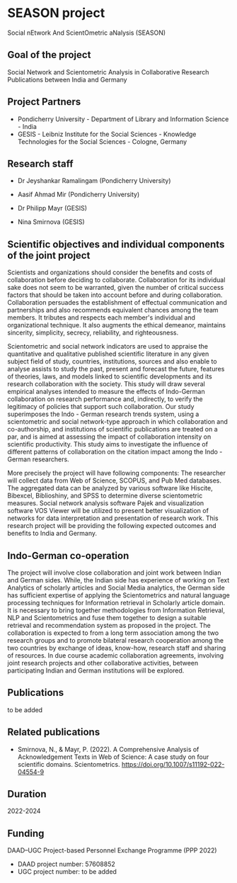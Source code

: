# SEASON project
Social nEtwork And ScientOmetric aNalysis (SEASON)

## Goal of the project
Social Network and Scientometric Analysis in Collaborative Research Publications between India and Germany

## Project Partners
* Pondicherry University - Department of Library and Information Science - India
* GESIS - Leibniz Institute for the Social Sciences - Knowledge Technologies for the Social Sciences - Cologne, Germany

## Research staff 
* Dr Jeyshankar Ramalingam (Pondicherry University)
* Aasif Ahmad Mir (Pondicherry University)

* Dr Philipp Mayr (GESIS)
* Nina Smirnova (GESIS)


## Scientific objectives and individual components of the joint project
Scientists and organizations should consider the benefits and costs of collaboration before deciding to collaborate. Collaboration for its individual sake does not seem to be warranted, given the number of critical success factors that should be taken into account before and during collaboration. Collaboration persuades the establishment of effectual communication and partnerships and also recommends equivalent chances among the team members. It tributes and respects each member's individual and organizational technique. It also augments the ethical demeanor, maintains sincerity, simplicity, secrecy, reliability, and righteousness.

Scientometric and social network indicators are used to appraise the quantitative and qualitative published scientific literature in any given subject field of study, countries, institutions, sources and also enable to analyse assists to study the past, present and forecast the future, features of theories, laws, and models linked to scientific developments and its research collaboration with the society. This study will draw several empirical analyses intended to measure the effects of Indo-German collaboration on research performance and, indirectly, to verify the legitimacy of policies that support such collaboration. Our study superimposes the Indo - German research trends system, using a scientometric and social network-type approach in which collaboration and co-authorship, and institutions of scientific publications are treated on a par, and is aimed at assessing the impact of collaboration intensity on scientific productivity. This study aims to investigate the influence of different patterns of collaboration on the citation impact among the Indo - German researchers.

More precisely the project will have following components:
The researcher will collect data from Web of Science, SCOPUS, and Pub Med databases. The aggregated data can be analyzed by various software like Hiscite, Bibexcel, Biblioshiny, and SPSS to determine diverse scientometric measures. Social network analysis software Pajek and visualization software VOS Viewer will be utilized to present better visualization of networks for data interpretation and presentation of research work. This research project will be providing the following expected outcomes and benefits to India and Germany.

## Indo-German co-operation 
The project will involve close collaboration and joint work between Indian and German sides. While, the Indian side has experience of working on Text Analytics of scholarly articles and Social Media analytics, the German side has sufficient expertise of applying the Scientometrics and natural language processing techniques for Information retrieval in Scholarly article domain. It is necessary to bring together methodologies from Information Retrieval, NLP and Scientometrics and fuse them together to design a suitable retrieval and recommendation system as proposed in the project. The collaboration is expected to from a long term association among the two research groups and to promote bilateral research cooperation among the two countries by exchange of ideas, know-how, research staff and sharing of resources. In due course academic collaboration agreements, involving joint research projects and other collaborative activities, between participating Indian and German institutions will be explored.

## Publications
to be added

## Related publications
* Smirnova, N., & Mayr, P. (2022). A Comprehensive Analysis of Acknowledgement Texts in Web of Science: A case study on four scientific domains. Scientometrics. https://doi.org/10.1007/s11192-022-04554-9



## Duration
2022-2024

## Funding
DAAD–UGC Project-based Personnel Exchange Programme (PPP 2022)

* DAAD project number: 57608852
* UGC project number: to be added

